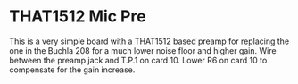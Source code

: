 # THAT1512 Mic Pre
This is a very simple board with a THAT1512 based preamp for replacing the one in the Buchla 208 for a much lower noise floor and higher gain. Wire between the preamp jack and T.P.1 on card 10. Lower R6 on card 10 to compensate for the gain increase.
